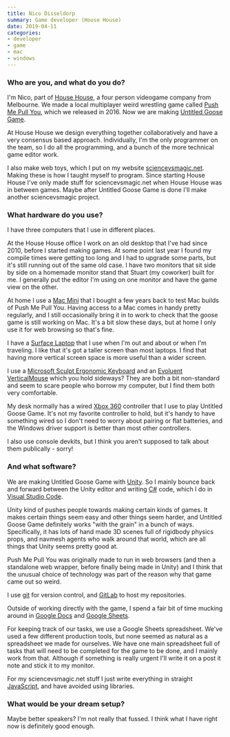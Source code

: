```yaml
---
title: Nico Disseldorp
summary: Game developer (House House) 
date: 2019-04-11
categories:
- developer 
- game
- mac
- windows
---
```


### Who are you, and what do you do?

I'm Nico, part of [House House](http://househou.se/ "A game company in Melbourne."), a four person videogame company from Melbourne. We made a local multiplayer weird wrestling game called [Push Me Pull You][push-me-pull-you], which we released in 2016. Now we are making [Untitled Goose Game][untitled-goose-game].

At House House we design everything together collaboratively and have a very consensus based approach. Individually, I'm the only programmer on the team, so I do all the programming, and a bunch of the more technical game editor work.

I also make web toys, which I put on my website [sciencevsmagic.net](http://sciencevsmagic.net/ "Nico's website."). Making these is how I taught myself to program. Since starting House House I've only made stuff for sciencevsmagic.net when House House was in between games. Maybe after Untitled Goose Game is done I'll make another sciencevsmagic project.

### What hardware do you use?

I have three computers that I use in different places.

At the House House office I work on an old desktop that I've had since 2010, before I started making games. At some point last year I found my compile times were getting too long and I had to upgrade some parts, but it's still running out of the same old case. I have two monitors that sit side by side on a homemade monitor stand that Stuart (my coworker) built for me. I generally put the editor I'm using on one monitor and have the game view on the other.

At home I use a [Mac Mini][mac-mini] that I bought a few years back to test Mac builds of Push Me Pull You. Having access to a Mac comes in handy pretty regularly, and I still occasionally bring it in to work to check that the goose game is still working on Mac. It's a bit slow these days, but at home I only use it for web browsing so that's fine.

I have a [Surface Laptop][surface-laptop] that I use when I'm out and about or when I'm traveling. I like that it's got a taller screen than most laptops. I find that having more vertical screen space is more useful than a wider screen.

I use a [Microsoft Sculpt Ergonomic Keyboard][sculpt-ergonomic-keyboard] and an [Evoluent VerticalMouse][verticalmouse] which you hold sideways? They are both a bit non-standard and seem to scare people who borrow my computer, but I find them both very comfortable.

My desk normally has a wired [Xbox 360][xbox-360] controller that I use to play Untitled Goose Game. It's not my favorite controller to hold, but it's handy to have something wired so I don't need to worry about pairing or flat batteries, and the Windows driver support is better than most other controllers.

I also use console devkits, but I think you aren't supposed to talk about them publically - sorry!

### And what software?

We are making Untitled Goose Game with [Unity][]. So I mainly bounce back and forward between the Unity editor and writing [C#][c-sharp] code, which I do in [Visual Studio Code][visual-studio-code].

Unity kind of pushes people towards making certain kinds of games. It makes certain things seem easy and other things seem harder, and Untitled Goose Game definitely works "with the grain" in a bunch of ways. Specifically, it has lots of hand made 3D scenes full of rigidbody physics props, and navmesh agents who walk around that world, which are all things that Unity seems pretty good at.

Push Me Pull You was originally made to run in web browsers (and then a standalone web wrapper, before finally being made in Unity) and I think that the unusual choice of technology was part of the reason why that game came out so weird.

I use [git][] for version control, and [GitLab][] to host my repositories.

Outside of working directly with the game, I spend a fair bit of time mucking around in [Google Docs][google-docs] and [Google Sheets][google-sheets].

For keeping track of our tasks, we use a Google Sheets spreadsheet. We've used a few different production tools, but none seemed as natural as a spreadsheet we made for ourselves. We have one main spreadsheet full of tasks that will need to be completed for the game to be done, and I mainly work from that. Although if something is really urgent I'll write it on a post it note and stick it to my monitor.

For my sciencevsmagic.net stuff I just write everything in straight [JavaScript][], and have avoided using libraries.

### What would be your dream setup?

Maybe better speakers? I'm not really that fussed. I think what I have right now is definitely good enough.

[c-sharp]: https://en.wikipedia.org/wiki/C_Sharp_(programming_language) "A compiled programming language."
[git]: https://git-scm.com/ "A version control system."
[gitlab]: https://about.gitlab.com/ "A git repository manager."
[google-docs]: https://en.wikipedia.org/wiki/Google_Docs "A web-based office suite."
[google-sheets]: https://www.google.com/sheets/about/ "Online spreadsheet software."
[javascript]: https://en.wikipedia.org/wiki/JavaScript "An interpreted scripting language."
[mac-mini]: https://www.apple.com/mac-mini/ "A small desktop computer."
[push-me-pull-you]: http://pmpygame.com/ "A multiplayer sports hug game."
[sculpt-ergonomic-keyboard]: http://www.microsoft.com/hardware/en-us/b/sculpt-ergonomic-keyboard-for-business/5KV-00001 "An ergonomic keyboard."
[surface-laptop]: https://en.wikipedia.org/wiki/Surface_Laptop "A 13.5 inch PC laptop."
[unity]: https://unity3d.com/unity/ "A cross-platform game development tool."
[untitled-goose-game]: http://househou.se/goose/ "A horrible goose simulator game."
[verticalmouse]: https://www.evoluent.com/vm3w.html "A unique wireless mouse."
[visual-studio-code]: https://code.visualstudio.com/ "A development IDE."
[xbox-360]: http://www.xbox.com:80/en-US/Xbox360 "A gaming console."
